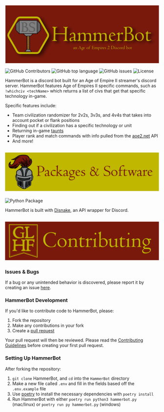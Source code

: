 ![](.github/images/HammerBot_Header_noborder.png)

![GitHub Contributors](https://img.shields.io/github/contributors/makayla-moster/HammerBot.svg?style=flat-square) ![GitHub top language](https://img.shields.io/github/languages/top/makayla-moster/HammerBot?style=flat-square) ![GitHub issues](https://img.shields.io/github/issues/makayla-moster/HammerBot?style=flat-square) ![License](https://img.shields.io/github/license/makayla-moster/HammerBot.svg?style=flat-square) 

HammerBot is a discord bot built for an Age of Empire II streamer's discord server. HammerBot features Age of Empires II specific commands, such as `!whichciv <techName>` which returns a list of civs that get that specific technology in-game.  

Specific features include:
- Team civilization randomizer for 2v2s, 3v3s, and 4v4s that takes into account pocket or flank positions
- Finding out if a civilization has a specific technology or unit
- Returning in-game [taunts](https://ageofempires.fandom.com/wiki/Taunts)
- Player rank and match commands with info pulled from the [aoe2.net](https://aoe2.net/#api) API
- And more!


![](.github/images/Packages_Header_2.png)
---
<!-- ## Python Packages & Software -->
![Python Package](https://img.shields.io/badge/made%20with-python%203.9+-blue.svg?style=flat-square&logo=Python)

HammerBot is built with [Disnake](https://github.com/DisnakeDev/disnake), an API wrapper for Discord.

<!-- ## Contributing to HammerBot --> 
![](.github/images/Contributing_Header-02.png)
---

### Issues & Bugs
If a bug or any unintended behavior is discovered, please report it by creating an issue [here](https://github.com/makayla-moster/HammerBot/issues).  

### HammerBot Development
If you'd like to contribute code to HammerBot, please:
1. Fork the repository 
2. Make any contributions in your fork       
3. Create a [pull request](https://github.com/makayla-moster/HammerBot/pulls)  

Your pull request will then be reviewed. Please read the [Contributing Guidelines](https://github.com/makayla-moster/HammerBot/blob/main/CONTRIBUTING.md) before creating your first pull request.  

### Setting Up HammerBot
After forking the repository:
1. `git clone` HammerBot, and `cd` into the `HammerBot` directory
2. Make a new file called `.env` and fill in the fields based off the `.env.example` file
3. Use [poetry](https://python-poetry.org) to install the necessary dependencies with `poetry install`
4. Run HammerBot with either `poetry run python3 hammerbot.py` (mac/linux) or `poetry run py hammerbot.py` (windows)
